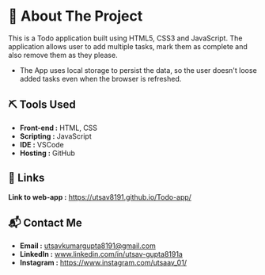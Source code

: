 # :page_with_curl: About The Project

This is a Todo application built using HTML5, CSS3 and JavaScript. The application allows user to add multiple tasks, mark them as complete and also remove them as they please.

- The App uses local storage to persist the data, so the user doesn't loose added tasks even when the browser is refreshed.  

## :pick: Tools Used

* **Front-end :** HTML, CSS
* **Scripting :** JavaScript
* **IDE :** VSCode
* **Hosting :** GitHub

## :link: Links

**Link to web-app :** https://utsav8191.github.io/Todo-app/

## :mailbox_with_mail: Contact Me

- **Email :** utsavkumargupta8191@gmail.com
- **LinkedIn :** www.linkedin.com/in/utsav-gupta8191a
- **Instagram :** https://www.instagram.com/utsaav_01/
